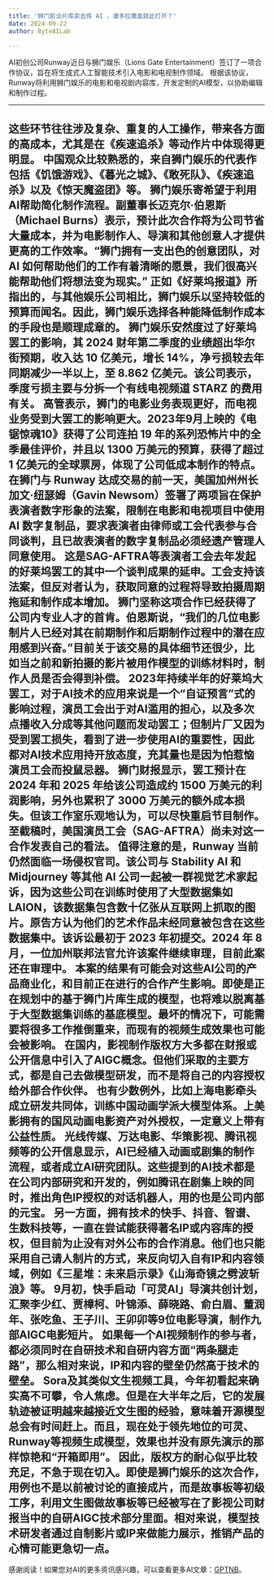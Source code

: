 ```yaml
---
title: '狮门影业片库卖去炼 AI ，潘多拉魔盒就此打开？'
date: 2024-09-22
author: ByteAILab

---
```


AI初创公司Runway近日与狮门娱乐（Lions Gate Entertainment）签订了一项合作协议，旨在将生成式人工智能技术引入电影和电视制作领域。
根据该协议，Runway将利用狮门娱乐的电影和电视剧内容库，开发定制的AI模型，以协助编辑和制作过程。

---
这些环节往往涉及复杂、重复的人工操作，带来各方面的高成本，尤其是在《疾速追杀》等动作片中体现得更明显。
中国观众比较熟悉的，来自狮门娱乐的代表作包括《饥饿游戏》、《暮光之城》、《敢死队》、《疾速追杀》以及《惊天魔盗团》等。
狮门娱乐寄希望于利用AI帮助简化制作流程。副董事长迈克尔·伯恩斯（Michael Burns）表示，预计此次合作将为公司节省大量成本，并为电影制作人、导演和其他创意人才提供更高的工作效率。“狮门拥有一支出色的创意团队，对 AI 如何帮助他们的工作有着清晰的愿景，我们很高兴能帮助他们将想法变为现实。”
正如《好莱坞报道》所指出的，与其他娱乐公司相比，狮门娱乐以坚持较低的预算而闻名。因此，狮门娱乐选择各种能降低制作成本的手段也是顺理成章的。
狮门娱乐安然度过了好莱坞罢工的影响，其 2024 财年第二季度的业绩超出华尔街预期，收入达 10 亿美元，增长 14%，净亏损较去年同期减少一半以上，至 8.862 亿美元。该公司表示，季度亏损主要与分拆一个有线电视频道 STARZ 的费用有关。
高管表示，狮门的电影业务表现更好，而电视业务受到大罢工的影响更大。2023年9月上映的《电锯惊魂10》获得了公司连拍 19 年的系列恐怖片中的全季最佳评价，并且以 1300 万美元的预算，获得了超过 1 亿美元的全球票房，体现了公司低成本制作的特点。
在狮门与 Runway 达成交易的前一天，美国加州州长加文·纽瑟姆（Gavin Newsom）签署了两项旨在保护表演者数字形象的法案，限制在电影和电视项目中使用 AI 数字复制品，要求表演者由律师或工会代表参与合同谈判，且已故表演者的数字复制品必须经遗产管理人同意使用。
这是SAG-AFTRA等表演者工会去年发起的好莱坞罢工的其中一个谈判成果的延申。工会支持该法案，但反对者认为，获取同意的过程将导致拍摄周期拖延和制作成本增加。
狮门坚称这项合作已经获得了公司内专业人才的首肯。伯恩斯说，“我们的几位电影制片人已经对其在前期制作和后期制作过程中的潜在应用感到兴奋。”目前关于该交易的具体细节还很少，比如当之前和新拍摄的影片被用作模型的训练材料时，制作人员是否会得到补偿。
2023年持续半年的好莱坞大罢工，对于AI技术的应用来说是一个“自证预言”式的影响过程，演员工会出于对AI滥用的担心，以及多次点播收入分成等其他问题而发动罢工；但制片厂又因为受到罢工损失，看到了进一步使用AI的重要性，因此都对AI技术应用持开放态度，充其量也是因为怕惹恼演员工会而投鼠忌器。
狮门财报显示，罢工预计在 2024 年和 2025 年给该公司造成约 1500 万美元的利润影响，另外也累积了 3000 万美元的额外成本损失。但该工作室乐观地认为，可以尽快重启节目制作。
至截稿时，美国演员工会（SAG-AFTRA）尚未对这一合作发表自己的看法。
值得注意的是，Runway 当前仍然面临一场侵权官司。该公司与 Stability AI 和 Midjourney 等其他 AI 公司一起被一群视觉艺术家起诉，因为这些公司在训练时使用了大型数据集如 LAION，该数据集包含数十亿张从互联网上抓取的图片。原告方认为他们的艺术作品未经同意被包含在这些数据集中。该诉讼最初于 2023 年初提交。2024 年 8 月，一位加州联邦法官允许该案件继续审理，目前此案还在审理中。
本案的结果有可能会对这些AI公司的产品商业化，和目前正在进行的合作产生影响。即使是正在规划中的基于狮门片库生成的模型，也将难以脱离基于大型数据集训练的基底模型。最坏的情况下，可能需要将很多工作推倒重来，而现有的视频生成效果也可能会被影响。
在国内，影视制作版权方大多都在财报或公开信息中引入了AIGC概念。但他们采取的主要方式，都是自己去做模型研发，而不是将自己的内容授权给外部合作伙伴。
也有少数例外，比如上海电影牵头成立研发共同体，训练中国动画学派大模型体系。上美影拥有的国风动画电影资产对外授权，一定意义上带有公益性质。
光线传媒、万达电影、华策影视、腾讯视频等的公开信息显示，AI已经植入动画或剧集的制作流程，或者成立AI研究团队。这些提到的AI技术都是在公司内部研究和开发的，例如腾讯在剧集上映的同时，推出角色IP授权的对话机器人，用的也是公司内部的元宝。
另一方面，拥有技术的快手、抖音、智谱、生数科技等，一直在尝试能获得著名IP或内容库的授权，但目前为止没有对外公布的合作消息。他们也只能采用自己请人制片的方式，来反向切入自有IP和内容领域，例如《三星堆：未来启示录》《山海奇镜之劈波斩浪》等。
9月初，快手启动「可灵AI」导演共创计划，汇聚李少红、贾樟柯、叶锦添、薛晓路、俞白眉、董润年、张吃鱼、王子川、王卯卯等9位电影导演，制作九部AIGC电影短片。
如果每一个AI视频制作的参与者，都必须同时在自研技术和自研内容方面“两条腿走路”，那么相对来说，IP和内容的壁垒仍然高于技术的壁垒。
Sora及其类似文生视频工具，今年初看起来确实高不可攀，令人焦虑。但是在大半年之后，它的发展轨迹被证明越来越接近文生图的经验，意味着开源模型总会有时间赶上。而且，现在处于领先地位的可灵、Runway等视频生成模型，效果也并没有原先演示的那样惊艳和“开箱即用”。
因此，版权方的耐心似乎比较充足，不急于现在切入。即使是狮门娱乐的这次合作，用例也不是以前被讨论的直接成片，而是故事板等初级工序，利用文生图做故事板等已经被写在了影视公司财报当中的自研AIGC技术部分里面。相对来说，模型技术研发者通过自制影片或IP来做能力展示，推销产品的心情可能更急切一点。
---
感谢阅读！如果您对AI的更多资讯感兴趣，可以查看更多AI文章：[GPTNB](https://gptnb.com)。